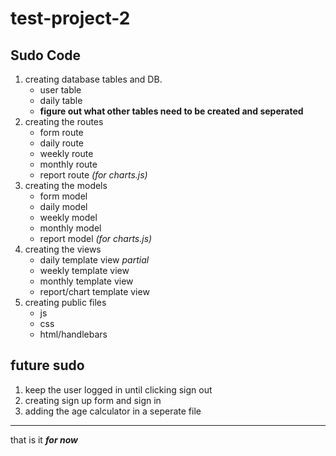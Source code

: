 # test-project-2

## Sudo Code
1. creating database tables and DB.
   * user table
   * daily table
   * **figure out what other tables need to be created and seperated**
2. creating the routes
   * form route
   * daily route
   * weekly route
   * monthly route
   * report route _(for charts.js)_
3. creating the models
   * form model
   * daily model
   * weekly model
   * monthly model
   * report model _(for charts.js)_
4. creating the views
   * daily template view _partial_
   * weekly template view
   * monthly template view
   * report/chart template view
5. creating public files
   * js
   * css
   * html/handlebars

## future sudo
1. keep the user logged in until clicking sign out
1. creating sign up form and sign in
1. adding the age calculator in a seperate file

___

that is it _**for now**_
